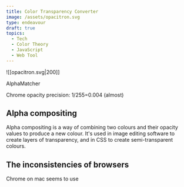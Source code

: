 ```yaml
---
title: Color Transparency Converter
image: /assets/opacitron.svg
type: endeavour
draft: true
topics:
  - Tech
  - Color Theory
  - JavaScript
  - Web Tool
---
```

![[opacitron.svg|200]]

AlphaMatcher


Chrome opacity precision: 1/255=0.004 (almost)

## Alpha compositing

Alpha compositing is a way of combining two colours and their opacity values to produce a new colour. It's used in image editing software to create layers of transparency, and in CSS to create semi-transparent colours.

## The inconsistencies of browsers
Chrome on mac seems to use
